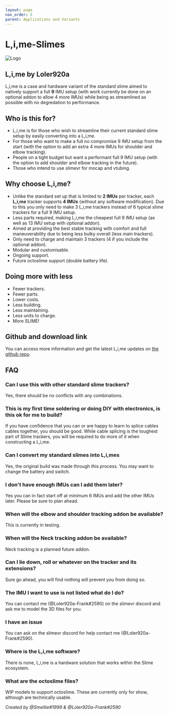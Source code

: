 ```yaml
---
layout: page
nav_order: 5
parent: Applications and Variants
---
```


# L,i,me-Slimes

![Logo](https://i.gyazo.com/7941d6748db107002712ad53378ea480.png)

## L,i,me by Loler920a
L,i,me is a case and hardware variant of the standard slime aimed to natively support a full **9** IMU setup (with work currently be done on an optional addon to allow 4 more IMUs) while being as streamlined as possible with no degredation to performance.


## Who is this for?
- L,i,me is for those who wish to streamline their current standard slime setup by easily converting into a L,i,me.
- For those who want to make a full no compromise 9 IMU setup from the start (with the option to add an extra 4 more IMUs for shoulder and elbow tracking).
- People on a tight budget but want a performant full 9 IMU setup (with the option to add shoulder and elbow tracking in the future).
- Those who intend to use slimevr for mocap and vtubing.

## Why choose L,i,me?
- Unlike the standard set up that is limited to **2 IMUs** per tracker, each **L,i,me** tracker supports **4 IMUs** (without any software modification). Due to this you only need to make 3 L,i,me trackers instead of 6 typical slime trackers for a full 9 IMU setup.
- Less parts required, making L,i,me the cheapest full 9 IMU setup (as well as 13 IMU setup with optional addon).
- Aimed at providing the best stable tracking with comfort and full maneuverability due to being less bulky overall (less main trackers).
- Only need to charge and maintain 3 trackers (4 if you include the optional addon).
- Modular and customisable.
- Ongoing support.
- Future octoslime support (double battery life).

## Doing more with less
- Fewer trackers.
- Fewer parts.
- Lower costs.
- Less building.
- Less maintaining.
- Less units to charge.
- More SLIME!

## Github and download link
You can access more information and get the latest L,i,me updates on [the github repo](https://github.com/Loler920a/L.i.me-Slimes).

## FAQ

### Can I use this with other standard slime trackers?
Yes, there should be no conflicts with any combinations.

### This is my first time soldering or doing DIY with electronics, is this ok for me to build?

If you have confidence that you can or are happy to learn to splice cables cables together, you should be good.
While cable splicing is the toughest part of Slime trackers, you will be required to do more of it when constructing a L,i,me.

### Can I convert my standard slimes into L,i,mes

Yes, the original build was made through this process. You may want to change the battery and switch.

### I don't have enough IMUs can I add them later?

Yes you can in fact start off at minimum 6 IMUs and add the other IMUs later. Please be sure to plan ahead.

### When will the elbow and shoulder tracking addon be available?

This is currently in testing.

### When will the Neck tracking addon be available?

Neck tracking is a planned future addon.

### Can I lie down, roll or whatever on the tracker and its extensions?

Sure go ahead, you will find nothing will prevent you from doing so.

### The IMU I want to use is not listed what do I do?

You can contact me (@Loler920a-Frank#2590) on the slimevr discord and ask me to model the 3D files for you.

### I have an issue

You can ask on the slimevr discord for help contact me (@Loler920a-Frank#2590).

### Where is the L,i,me software?

There is none, L,i,me is a hardware solution that works within the Slime ecosystem.

### What are the octoslime files?

WIP models to support octoslime. These are currently only for show, although are technically usable.


*Created by @Smeltie#1999 & @Loler920a-Frank#2590*
